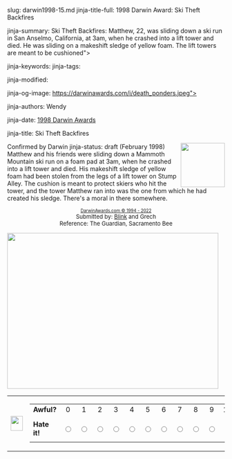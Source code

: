 slug: darwin1998-15.md
jinja-title-full: 1998 Darwin Award: Ski Theft Backfires

jinja-summary: Ski Theft Backfires: Matthew, 22, was sliding down a ski run in San Anselmo, California, at 3am, when he crashed into a lift tower and died. He was sliding on a makeshift sledge of yellow foam. The lift towers are meant to be cushioned">

jinja-keywords:
jinja-tags:

jinja-modified:

jinja-og-image: https://darwinawards.com/i/death_ponders.jpeg">

jinja-authors: Wendy

jinja-date: <A href="darwin1998-16.html">1998 Darwin Awards</A>


jinja-title: Ski Theft Backfires

Confirmed by Darwin
jinja-status: draft
<A href="/art/zeebarf/" target="_top"><IMG src="/i/art/zeebarf/ski.mini.jpg" width="102" height="102" align="right" border=0></A>(February 1998) Matthew and his friends were sliding down a Mammoth Mountain ski run on a foam pad at 3am, when he crashed into a lift tower and died. His makeshift sledge of yellow foam had been stolen from the legs of a lift tower on Stump Alley. The cushion is meant to protect skiers who hit the tower, and the tower Matthew ran into was the one from which he had created his sledge. There's a moral in there somewhere. <!-- Matthew David Hubal, 22 -->
		<P align="center"><FONT size="-7"><A href="http://darwinawards.com/misc/copyright.html">DarwinAwards.com &copy; 1994 - 2022<BR>
		 </A></FONT><FONT size="-1">Submitted by: <A href="mailto:REMOVE-admin@fireflymail.bn3.com">Blink</A> and Grech<BR>
		 Reference: The Guardian, Sacramento Bee</FONT>
			 <P><A href="/art/zeebarf/" target="_top"><IMG src="/i/art/zeebarf/ski.jpg" width="489" height="360" border=0></A></P>
	 <P><!-- begin ranking block -->
</P>
	 <FORM action="/cgi/vote.pl" method="GET">
<TABLE border=0 background="/i/bgmain.jpg" cellpadding=5 cellspacing=0>
<TR>
<TD>
<IMG src="/i/point12.gif" border=0 width="28" height="34">
</TD>
<TD>
<TABLE border=0 background="" cellpadding=0 cellspacing=0>
<TR>
<TD align=left><B>Awful?</B></TD>
<TD align=center>0</TD>
<TD align=center>1</TD>
<TD align=center>2</TD>
<TD align=center>3</TD>
<TD align=center>4</TD>
<TD align=center>5</TD>
<TD align=center>6</TD>
<TD align=center>7</TD>
<TD align=center>8</TD>
<TD align=center>9</TD>
<TD align=center>10</TD>
<TD align=right><B>Great?</B></TD>
</TR>
<TR>
<TD align=left><B>Hate it!</B></TD>
<TD align=center><INPUT type="radio" name="votevalue" value="0"></TD>
<TD align=center><INPUT type="radio" name="votevalue" value="1"></TD>
<TD align=center><INPUT type="radio" name="votevalue" value="2"></TD>
<TD align=center><INPUT type="radio" name="votevalue" value="3"></TD>
<TD align=center><INPUT type="radio" name="votevalue" value="4"></TD>
<TD align=center><INPUT type="radio" name="votevalue" value="5"></TD>
<TD align=center><INPUT type="radio" name="votevalue" value="6"></TD>
<TD align=center><INPUT type="radio" name="votevalue" value="7"></TD>
<TD align=center><INPUT type="radio" name="votevalue" value="8"></TD>
<TD align=center><INPUT type="radio" name="votevalue" value="9"></TD>
<TD align=center><INPUT type="radio" name="votevalue" value="10"></TD>
<TD align=right><B>Love it!</B></TD>
<TD>
<IMG src="/i/point13.gif" border=0 width="28" height="34">
<INPUT type="submit" value="Vote on this Darwin Award!">
</FORM>
<!-- end ranking block -->

<!-- formerly email_a_friend pl -->



</H2>
</CENTER>

<!--#include file=nav_1998.html -->


